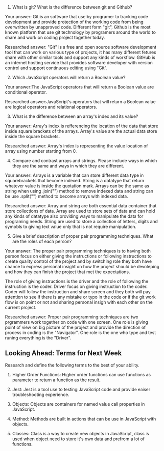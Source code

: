 <!-- # ASSESSMENT 1: Tech Interview Practice Questions

Answer the following questions.

First, without external resources. Challenge yourself to answer from memory as if you were in a job interview. If you don't know the answer a good tip is to answer a simpler version of the question.

Then, research the question to expand on your answer. Even if you feel you have answered the question completely, there is always something more to learn. Write your researched answer in your OWN WORDS.

INSTRUCTOR EXAMPLE: What is a conditional statement?

Your answer: 
Researched answer: -->

1. What is git? What is the difference between git and Github?

Your answer: 
Git is an software that use by programer to tracking code development and provide protection of the working code from being overwritten by unapproved code. Different form "git", Github is the most known platform that use git technology by programers around the world to share and work on coding project together today.

Researched answer:
"Git" is a free and open source software development tool that can work on various type of projects, it has many different fetures share with other similar tools and support any kinds of workflow. GitHub is an internet hosting service that provides software developer with version control and support continuous editing using "Git".

<!-- Researched answer from: 
https://git-scm.com/ &
https://en.wikipedia.org/wiki/GitHub -->

2. Which JavaScript operators will return a Boolean value?

Your answer:The JavaScript operators that will return a Boolean value are conditional operator.

Researched answer:JavaScript's operators that will return a Boolean value are logical operators and relational operators.

<!-- Researched answer from: 
https://developer.mozilla.org/en-US/docs/Web/JavaScript/Guide/Expressions_and_operators -->

3. What is the difference between an array's index and its value?

Your answer: Array's index is refferencing the location of the data that store inside square brackets of the arrays. Array's value are the actual data store inside the square brackets.

Researched answer: Array's index is representing the value location of array using number starting from 0.

<!-- Researched answer from: 
https://developer.mozilla.org/en-US/docs/Web/JavaScript/Reference/Global_Objects/Array-->



4. Compare and contrast arrays and strings. Please include ways in which they are the same and ways in which they are different.

Your answer: Arrays is a variable that can store different data type in squarebrackets that become indexed. String is a datatype that return whatever value is inside the quotation mark. Arrays can be the same as string when using .join("") method to remove indexed data and string can be use .split("") method to become arrays with indexed data.

Researched answer: Array and string are both essential data container that store collections of data. Array are used to store sets of data and can hold any kinds of datatype also providing ways to manipulate the data for programing needs. String are used to store a collection of letters, digits and symobls to giving text value only that is not require manipulation.

<!-- Researched answer from: 
https://www.prepbytes.com/blog/data-structure/difference-between-array-and-string/-->


5. Give a brief description of proper pair programming techniques. What are the roles of each person?

Your answer: The proper pair programming techniques is to having both person focus on either giving the instructions or following instructions to create quality control of the project and by switching role they both have chance to express personal insight on how the project should be devoleping and how they can finish  the project that met the expectations. 

The role of giving instructions is the driver and the role of following the instruction is the coder. Driver focus on giving  instruction to the coder. Coder will follow the instruction and share screen and they both will pay attention to see if there is any mistake or typo in the code or if the git work flow is on point or not and sharing personal insigh with each other on the current project. 


Researched answer: Proper pair programming techniques are two prgrammers work together on code with one screen. One role is giving point of view on big picture of the project and provide the direction of process in coding is the "Navigator". One role is the one who type and test runing everything is the "Driver".


<!-- Researched answer from: 
https://www.linkedin.com/pulse/pair-programming-roles-sowmya-guru-she-or-her-/-->


## Looking Ahead: Terms for Next Week

Research and define the following terms to the best of your ability.

1. Higher Order Functions: Higher order functions can use functions as parameter to return a function as the result. 

<!-- https://en.wikipedia.org/wiki/Higher-order_function -->

2. Jest: Jest is a tool use to testing JavaScript code and provide eaiser troubleshooting experience. 

<!-- https://jestjs.io/ -->

3. Objects: Objects are containers for named value call properties in JavaScript. 


<!-- https://www.w3schools.com/js/js_objects.asp -->

4. Method: Methods are built in actions that can be use in JavaScript with objects.

<!-- https://www.w3schools.com/js/js_object_methods.asp -->

5. Classes: Class is a way to create new objects in JavaScript, class is used when object need to store it's own data and prefrom a lot of functions. 

<!-- https://developer.mozilla.org/en-US/docs/Web/JavaScript/Reference/Classes -->